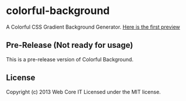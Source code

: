 # colorful-background

A Colorful CSS Gradient Background Generator. 
[Here is the first preview](http://webcore-it.github.io/colorful-background)


## Pre-Release (Not ready for usage)

This is a pre-release version of Colorful Background.


## License
Copyright (c) 2013 Web Core IT
Licensed under the MIT license.